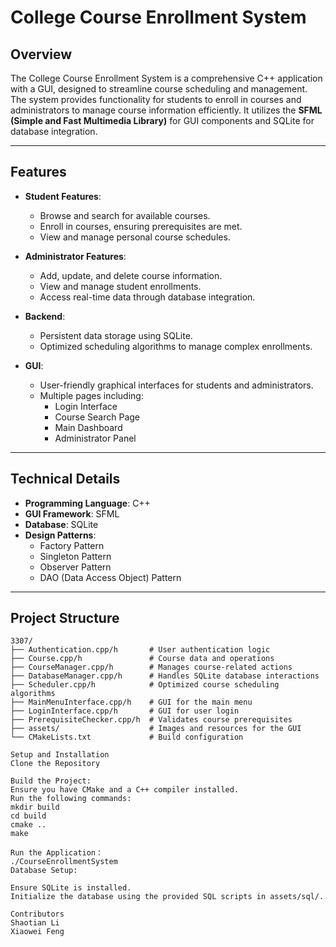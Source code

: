 # **College Course Enrollment System**

## **Overview**
The College Course Enrollment System is a comprehensive C++ application with a GUI, designed to streamline course scheduling and management. The system provides functionality for students to enroll in courses and administrators to manage course information efficiently. It utilizes the **SFML (Simple and Fast Multimedia Library)** for GUI components and SQLite for database integration.

---

## **Features**
- **Student Features**:
  - Browse and search for available courses.
  - Enroll in courses, ensuring prerequisites are met.
  - View and manage personal course schedules.

- **Administrator Features**:
  - Add, update, and delete course information.
  - View and manage student enrollments.
  - Access real-time data through database integration.

- **Backend**:
  - Persistent data storage using SQLite.
  - Optimized scheduling algorithms to manage complex enrollments.

- **GUI**:
  - User-friendly graphical interfaces for students and administrators.
  - Multiple pages including:
    - Login Interface
    - Course Search Page
    - Main Dashboard
    - Administrator Panel

---

## **Technical Details**
- **Programming Language**: C++
- **GUI Framework**: SFML
- **Database**: SQLite
- **Design Patterns**:
  - Factory Pattern
  - Singleton Pattern
  - Observer Pattern
  - DAO (Data Access Object) Pattern

---

## **Project Structure**
```plaintext
3307/
├── Authentication.cpp/h       # User authentication logic
├── Course.cpp/h               # Course data and operations
├── CourseManager.cpp/h        # Manages course-related actions
├── DatabaseManager.cpp/h      # Handles SQLite database interactions
├── Scheduler.cpp/h            # Optimized course scheduling algorithms
├── MainMenuInterface.cpp/h    # GUI for the main menu
├── LoginInterface.cpp/h       # GUI for user login
├── PrerequisiteChecker.cpp/h  # Validates course prerequisites
├── assets/                    # Images and resources for the GUI
└── CMakeLists.txt             # Build configuration

Setup and Installation
Clone the Repository

Build the Project:
Ensure you have CMake and a C++ compiler installed.
Run the following commands:
mkdir build
cd build
cmake ..
make

Run the Application：
./CourseEnrollmentSystem
Database Setup:

Ensure SQLite is installed.
Initialize the database using the provided SQL scripts in assets/sql/.

Contributors
Shaotian Li
Xiaowei Feng